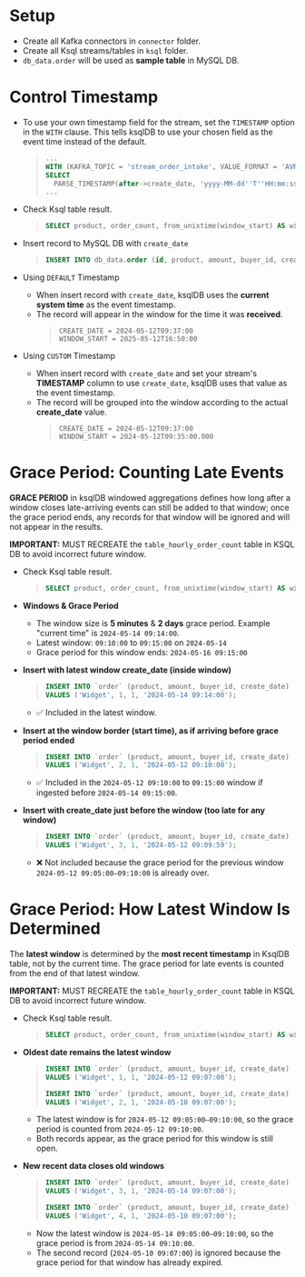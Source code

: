 # Setup
- Create all Kafka connectors in `connector` folder.
- Create all Ksql streams/tables in `ksql` folder.
- `db_data.order` will be used as **sample table** in MySQL DB.

# Control Timestamp
- To use your own timestamp field for the stream, set the `TIMESTAMP` option in the `WITH` clause. This tells ksqlDB to use your chosen field as the event time instead of the default.
    > ```sql
    > ...
    > WITH (KAFKA_TOPIC = 'stream_order_intake', VALUE_FORMAT = 'AVRO', TIMESTAMP = 'create_date') AS 
    > SELECT
    >   PARSE_TIMESTAMP(after->create_date, 'yyyy-MM-dd''T''HH:mm:ssX') AS create_date
    > ...
    > ```

- Check Ksql table result.
    > ```sql
    > SELECT product, order_count, from_unixtime(window_start) AS window_start, from_unixtime(window_end) AS window_end FROM table_hourly_order_count EMIT CHANGES;
    > ```

- Insert record to MySQL DB with `create_date`
    > ```sql
    > INSERT INTO db_data.order (id, product, amount, buyer_id, create_date) VALUES (null, 'Thingamajig', 8, 1, '2024-05-12 09:37:00');
    > ```


-  Using `DEFAULT` Timestamp
    - When insert record with `create_date`, ksqlDB uses the **current system time** as the event timestamp.
    - The record will appear in the window for the time it was **received**.
        > ```shell
        > CREATE_DATE = 2024-05-12T09:37:00
        > WINDOW_START = 2025-05-12T16:50:00
        > ```

-  Using `CUSTOM` Timestamp
    - When insert record with `create_date` and set your stream's **TIMESTAMP** column to use `create_date`, ksqlDB uses that value as the event timestamp.
    - The record will be grouped into the window according to the actual **create_date** value.
        > ```shell
        > CREATE_DATE = 2024-05-12T09:37:00
        > WINDOW_START = 2024-05-12T09:35:00.000
        > ```

# Grace Period: Counting Late Events
**GRACE PERIOD** in ksqlDB windowed aggregations defines how long after a window closes late-arriving events can still be added to that window; once the grace period ends, any records for that window will be ignored and will not appear in the results.

**IMPORTANT:** MUST RECREATE the `table_hourly_order_count` table in KSQL DB to avoid incorrect future window.

- Check Ksql table result.
    > ```sql
    > SELECT product, order_count, from_unixtime(window_start) AS window_start, from_unixtime(window_end) AS window_end FROM table_hourly_order_count EMIT CHANGES;
    > ```

- **Windows & Grace Period**
    - The window size is **5 minutes** & **2 days** grace period. Example "current time" is `2024-05-14 09:14:00`.
    - Latest window: `09:10:00` to `09:15:00` on `2024-05-14`
    - Grace period for this window ends: `2024-05-16 09:15:00`

- **Insert with latest window create_date (inside window)**
   > ```sql
   > INSERT INTO `order` (product, amount, buyer_id, create_date)
   > VALUES ('Widget', 1, 1, '2024-05-14 09:14:00');
   > ```
   - ✅ Included in the latest window.

- **Insert at the window border (start time), as if arriving before grace period ended**
   > ```sql
   > INSERT INTO `order` (product, amount, buyer_id, create_date)
   > VALUES ('Widget', 2, 1, '2024-05-12 09:10:00');
   > ```
    - ✅ Included in the `2024-05-12 09:10:00` to `09:15:00` window if ingested before `2024-05-14 09:15:00`.

- **Insert with create_date just before the window (too late for any window)**
   > ```sql
   > INSERT INTO `order` (product, amount, buyer_id, create_date)
   > VALUES ('Widget', 3, 1, '2024-05-12 09:09:59');
   > ```
   - ❌ Not included because the grace period for the previous window `2024-05-12 09:05:00–09:10:00` is already over.

# Grace Period: How Latest Window Is Determined
The **latest window** is determined by the **most recent timestamp** in KsqlDB table, not by the current time. The grace period for late events is counted from the end of that latest window.

**IMPORTANT:** MUST RECREATE the `table_hourly_order_count` table in KSQL DB to avoid incorrect future window.

- Check Ksql table result.
    > ```sql
    > SELECT product, order_count, from_unixtime(window_start) AS window_start, from_unixtime(window_end) AS window_end FROM table_hourly_order_count EMIT CHANGES;
    > ```

- **Oldest date remains the latest window**
    > ```sql
    > INSERT INTO `order` (product, amount, buyer_id, create_date)
    > VALUES ('Widget', 1, 1, '2024-05-12 09:07:00');
    > 
    > INSERT INTO `order` (product, amount, buyer_id, create_date)
    > VALUES ('Widget', 2, 1, '2024-05-10 09:07:00');
    > ```
    - The latest window is for `2024-05-12 09:05:00–09:10:00`, so the grace period is counted from `2024-05-12 09:10:00`.
    - Both records appear, as the grace period for this window is still open.


- **New recent data closes old windows**
    > ```sql
    > INSERT INTO `order` (product, amount, buyer_id, create_date)
    > VALUES ('Widget', 3, 1, '2024-05-14 09:07:00');
    > 
    > INSERT INTO `order` (product, amount, buyer_id, create_date)
    > VALUES ('Widget', 4, 1, '2024-05-10 09:07:00');
    > ```
    - Now the latest window is `2024-05-14 09:05:00–09:10:00`, so the grace period is from `2024-05-14 09:10:00`.
    - The second record (`2024-05-10 09:07:00`) is ignored because the grace period for that window has already expired.